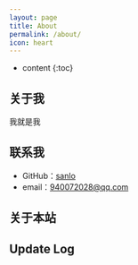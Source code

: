```yaml
---
layout: page
title: About
permalink: /about/
icon: heart
---
```


* content
{:toc}

## 关于我

我就是我

## 联系我

* GitHub：[sanlo](https://github.com/sanlo)
* email：940072028@qq.com

## 关于本站


## Update Log
